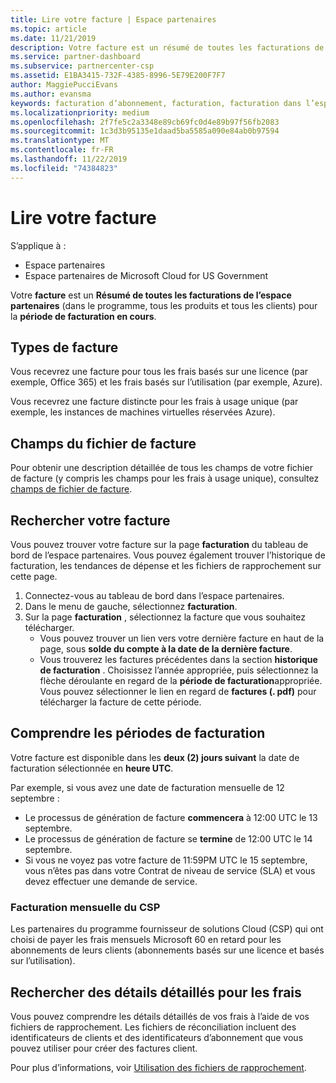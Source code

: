 ```yaml
---
title: Lire votre facture | Espace partenaires
ms.topic: article
ms.date: 11/21/2019
description: Votre facture est un résumé de toutes les facturations de l’espace partenaires (dans le programme, les produits et les clients) pour la période mensuelle en cours.
ms.service: partner-dashboard
ms.subservice: partnercenter-csp
ms.assetid: E1BA3415-732F-4385-8996-5E79E200F7F7
author: MaggiePucciEvans
ms.author: evansma
keywords: facturation d’abonnement, facturation, facturation dans l’espace partenaires, facturation espace partenaires, lire ma facture, facture, facture de l’espace partenaires, facture Fournisseur de solutions Cloud, où est ma facture ?
ms.localizationpriority: medium
ms.openlocfilehash: 2f7fe5c2a3348e89cb69fc0d4e89b97f56fb2083
ms.sourcegitcommit: 1c3d3b95135e1daad5ba5585a090e84ab0b97594
ms.translationtype: MT
ms.contentlocale: fr-FR
ms.lasthandoff: 11/22/2019
ms.locfileid: "74384823"
---
```

# <a name="read-your-bill"></a>Lire votre facture

S’applique à :

- Espace partenaires
- Espace partenaires de Microsoft Cloud for US Government

Votre **facture** est un **Résumé de toutes les facturations de l’espace partenaires** (dans le programme, tous les produits et tous les clients) pour la **période de facturation en cours**.

## <a name="invoice-types"></a>Types de facture

Vous recevrez une facture pour tous les frais basés sur une licence (par exemple, Office 365) et les frais basés sur l’utilisation (par exemple, Azure).

Vous recevrez une facture distincte pour les frais à usage unique (par exemple, les instances de machines virtuelles réservées Azure).

## <a name="invoice-file-fields"></a>Champs du fichier de facture

Pour obtenir une description détaillée de tous les champs de votre fichier de facture (y compris les champs pour les frais à usage unique), consultez [champs de fichier de facture](invoice-file.md).

## <a name="find-your-bill"></a>Rechercher votre facture

Vous pouvez trouver votre facture sur la page **facturation** du tableau de bord de l’espace partenaires. Vous pouvez également trouver l’historique de facturation, les tendances de dépense et les fichiers de rapprochement sur cette page.

1. Connectez-vous au tableau de bord dans l’espace partenaires.
2. Dans le menu de gauche, sélectionnez **facturation**.
3. Sur la page **facturation** , sélectionnez la facture que vous souhaitez télécharger.
    - Vous pouvez trouver un lien vers votre dernière facture en haut de la page, sous **solde du compte à la date de la dernière facture**.
    - Vous trouverez les factures précédentes dans la section **historique de facturation** . Choisissez l’année appropriée, puis sélectionnez la flèche déroulante en regard de la **période de facturation**appropriée. Vous pouvez sélectionner le lien en regard de **factures (. pdf)** pour télécharger la facture de cette période.

## <a name="understand-billing-periods"></a>Comprendre les périodes de facturation

Votre facture est disponible dans les **deux (2) jours suivant** la date de facturation sélectionnée en **heure UTC**.

Par exemple, si vous avez une date de facturation mensuelle de 12 septembre :

- Le processus de génération de facture **commencera** à 12:00 UTC le 13 septembre.
- Le processus de génération de facture se **termine** de 12:00 UTC le 14 septembre.
- Si vous ne voyez pas votre facture de 11:59PM UTC le 15 septembre, vous n’êtes pas dans votre Contrat de niveau de service (SLA) et vous devez effectuer une demande de service.

### <a name="csp-monthly-billing"></a>Facturation mensuelle du CSP

Les partenaires du programme fournisseur de solutions Cloud (CSP) qui ont choisi de payer les frais mensuels Microsoft 60 en retard pour les abonnements de leurs clients (abonnements basés sur une licence et basés sur l’utilisation).

## <a name="find-itemized-details-for-charges"></a>Rechercher des détails détaillés pour les frais

Vous pouvez comprendre les détails détaillés de vos frais à l’aide de vos fichiers de rapprochement. Les fichiers de réconciliation incluent des identificateurs de clients et des identificateurs d’abonnement que vous pouvez utiliser pour créer des factures client.

Pour plus d’informations, voir [Utilisation des fichiers de rapprochement](use-the-reconciliation-files.md).
